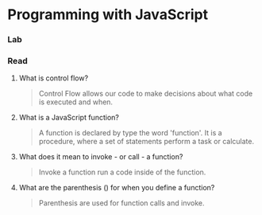 # Programming with JavaScript

### Lab


### Read

1. What is control flow?  
    >Control Flow allows our code to make decisions about what code is executed and when.  
2. What is a JavaScript function?  
    >A function is declared by type the word 'function'. It is a procedure, where a set of statements perform a task or calculate.  
3. What does it mean to invoke - or call - a function?  
    >Invoke a function run a code inside of the function.  
4. What are the parenthesis () for when you define a function?  
    >Parenthesis are used for function calls and invoke.